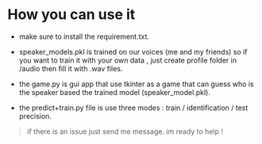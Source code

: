 # How you can use it
- make sure to install the requirement.txt.

- speaker_models.pkl is trained on our voices (me and my friends) so if you want to train it with your own data , just create profile folder in /audio then fill it with .wav files.

- the game.py is gui app that use tkinter as a game that can guess who is the speaker based the trained model (speaker_model.pkl).

- the predict+train.py file is use three modes : train / identification / test precision.


>if there is an issue just send me message. im ready to help !
